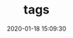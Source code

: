---
title: tags #标签
date: 2020-01-18 15:09:30 #时间
type: "tags" #类型一定要为tags
comments: false #提示找个页面不需要评论
---